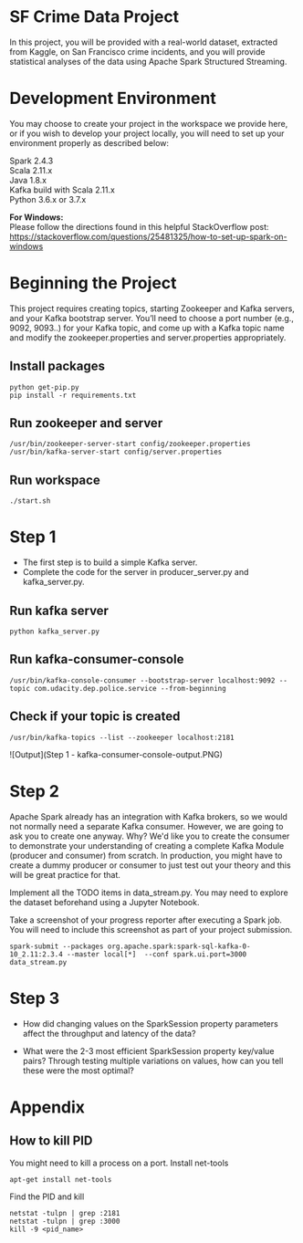 # SF Crime Data Project   

In this project, you will be provided with a real-world dataset, extracted from Kaggle, on San Francisco crime incidents, and you will provide statistical analyses of the data using Apache Spark Structured Streaming.

# Development Environment
You may choose to create your project in the workspace we provide here, or if you wish to develop your project locally, you will need to set up your environment properly as described below:  

Spark 2.4.3  
Scala 2.11.x  
Java 1.8.x  
Kafka build with Scala 2.11.x  
Python 3.6.x or 3.7.x  

**For Windows:**    
Please follow the directions found in this helpful StackOverflow post: https://stackoverflow.com/questions/25481325/how-to-set-up-spark-on-windows  

# Beginning the Project  
This project requires creating topics, starting Zookeeper and Kafka servers, and your Kafka bootstrap server. You’ll need to choose a port number (e.g., 9092, 9093..) for your Kafka topic, and come up with a Kafka topic name and modify the zookeeper.properties and server.properties appropriately.  

## Install packages

```
python get-pip.py  
pip install -r requirements.txt  
```

## Run zookeeper and server  
```
/usr/bin/zookeeper-server-start config/zookeeper.properties 
/usr/bin/kafka-server-start config/server.properties  
```

## Run workspace  
```
./start.sh  
```

# Step 1

- The first step is to build a simple Kafka server.  
- Complete the code for the server in producer_server.py and kafka_server.py.  


## Run kafka server 
```
python kafka_server.py
```

## Run kafka-consumer-console  
```
/usr/bin/kafka-console-consumer --bootstrap-server localhost:9092 --topic com.udacity.dep.police.service --from-beginning  
```

## Check if your topic is created    
```
/usr/bin/kafka-topics --list --zookeeper localhost:2181  
```

![Output](Step 1 - kafka-consumer-console-output.PNG)

# Step 2  

Apache Spark already has an integration with Kafka brokers, so we would not normally need a separate Kafka consumer. However, we are going to ask you to create one anyway. Why? We'd like you to create the consumer to demonstrate your understanding of creating a complete Kafka Module (producer and consumer) from scratch. In production, you might have to create a dummy producer or consumer to just test out your theory and this will be great practice for that.  
  
Implement all the TODO items in data_stream.py. You may need to explore the dataset beforehand using a Jupyter Notebook.  

Take a screenshot of your progress reporter after executing a Spark job. You will need to include this screenshot as part of your project submission.  

```
spark-submit --packages org.apache.spark:spark-sql-kafka-0-10_2.11:2.3.4 --master local[*]  --conf spark.ui.port=3000 data_stream.py
```
# Step 3

- How did changing values on the SparkSession property parameters affect the throughput and latency of the data?  

- What were the 2-3 most efficient SparkSession property key/value pairs? Through testing multiple variations on values, how can you tell these were the most optimal?  


# Appendix

## How to kill PID  
You might need to kill a process on a port. Install net-tools    

```
apt-get install net-tools  
```

Find the PID and kill  

```
netstat -tulpn | grep :2181  
netstat -tulpn | grep :3000  
kill -9 <pid_name>  
```

